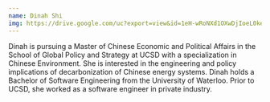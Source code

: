 ```yaml
---
name: Dinah Shi
img: https://drive.google.com/uc?export=view&id=1eH-wRoNXd1OXwDjIoeL0keMsJkddcro-
---
```



Dinah is pursuing a Master of Chinese Economic and Political Affairs in the School of Global Policy and Strategy at UCSD with a specialization in Chinese Environment. She is interested in the engineering and policy implications of decarbonization of Chinese energy systems. Dinah holds a Bachelor of Software Engineering from the University of Waterloo. Prior to UCSD, she worked as a software engineer in private industry.



